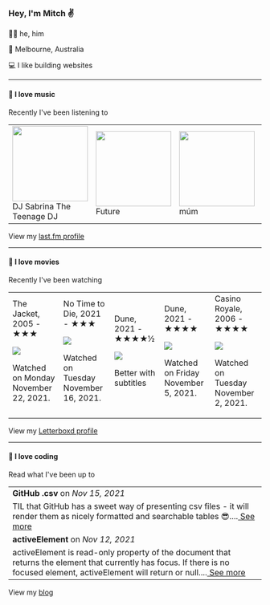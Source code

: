 <article><h3>Hey, I&#x27;m Mitch ✌️</h3><section><p>🙆‍♂️ he, him</p><p>📍 Melbourne, Australia</p><p>💻 I like building websites</p></section><hr/><section><h4>💽 I love music</h4><p>Recently I&#x27;ve been listening to</p><table><tbody><td><img src="https://lastfm.freetls.fastly.net/i/u/174s/25cc466e31139013b0bfd4b275e8ef4e.png" height="150px" alt="" role="presentation"/><br/>DJ Sabrina The Teenage DJ</td><td><img src="https://lastfm.freetls.fastly.net/i/u/174s/df18ad9c97f21067fee3b3a00d9af3c4.png" height="150px" alt="" role="presentation"/><br/>Future</td><td><img src="https://lastfm.freetls.fastly.net/i/u/174s/39c1027ec7c64b69994417781601ed81.png" height="150px" alt="" role="presentation"/><br/>múm</td><td><img src="https://lastfm.freetls.fastly.net/i/u/174s/918055ba2eb81528f93a8924dbab88f8.png" height="150px" alt="" role="presentation"/><br/>Brian Eno</td><td><img src="https://lastfm.freetls.fastly.net/i/u/174s/1ae3a307f2474312809a4867b56139ed.png" height="150px" alt="" role="presentation"/><br/>Cocteau Twins</td></tbody></table><span>View my <a href="https://www.last.fm/user/mylsb">last.fm profile</a></span></section><hr/><section><h4>📼 I love movies</h4><p>Recently I&#x27;ve been watching</p><table><tbody><td>The Jacket, 2005 - ★★★<br/><span> <p><img src="https://a.ltrbxd.com/resized/sm/upload/74/n3/1x/h1/UZuT4o5rrDSZhkX7wPNfkmRDQD-0-500-0-750-crop.jpg?k=f9eeea1171"/></p> <p>Watched on Monday November 22, 2021.</p> </span></td><td>No Time to Die, 2021 - ★★★<br/><span> <p><img src="https://a.ltrbxd.com/resized/film-poster/3/0/5/9/6/4/305964-no-time-to-die-0-500-0-750-crop.jpg?k=a1e5dd9760"/></p> <p>Watched on Tuesday November 16, 2021.</p> </span></td><td>Dune, 2021 - ★★★★½<br/><span> <p><img src="https://a.ltrbxd.com/resized/sm/upload/nx/8b/vs/gc/cDbNAY0KM84cxXhmj8f0dLWza3t-0-500-0-750-crop.jpg?k=ed4642e4e3"/></p> <p>Better with subtitles</p> </span></td><td>Dune, 2021 - ★★★★<br/><span> <p><img src="https://a.ltrbxd.com/resized/sm/upload/nx/8b/vs/gc/cDbNAY0KM84cxXhmj8f0dLWza3t-0-500-0-750-crop.jpg?k=ed4642e4e3"/></p> <p>Watched on Friday November 5, 2021.</p> </span></td><td>Casino Royale, 2006 - ★★★★<br/><span> <p><img src="https://a.ltrbxd.com/resized/sm/upload/qb/if/j8/jr/zlWBxz2pTA9p45kUTrI8AQiKrHm-0-500-0-750-crop.jpg?k=3d5486bd9e"/></p> <p>Watched on Tuesday November 2, 2021.</p> </span></td></tbody></table><span>View my <a href="https://letterboxd.com/myslab/">Letterboxd profile</a></span></section><hr/><section><h4>📰 I love coding</h4><p>Read what I&#x27;ve been up to</p><table><tbody><tr><td><b>GitHub .csv</b> on <i>Nov 15, 2021</i></td></tr><tr><td><span>TIL that GitHub has a sweet way of presenting csv files - it will render them as nicely formatted and searchable tables 😎....</span><a href="https://world.hey.com/mitch.stewart/github-csv-cfba803e"> See more</a></td></tr><tr><td><b>activeElement</b> on <i>Nov 12, 2021</i></td></tr><tr><td><span>activeElement is read-only property of the document that returns the element that currently has focus. If there is no focused element, activeElement will return <body> or null....</span><a href="https://world.hey.com/mitch.stewart/activeelement-48c14c6a"> See more</a></td></tr></tbody></table><span>View my <a href="https://world.hey.com/mitch.stewart/">blog</a></span></section></article>